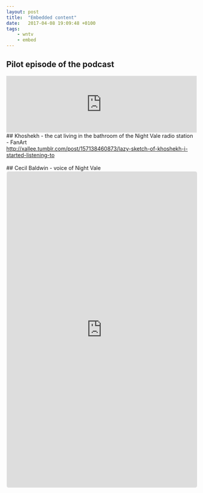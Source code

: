 ```yaml
---
layout: post
title:  "Embedded content"
date:   2017-04-08 19:09:48 +0100
tags: 
    - wntv
    - embed
---
```



## Pilot episode of the podcast


<iframe width="100%" height="150" scrolling="no" frameborder="no" src="https://w.soundcloud.com/player/?url=https%3A//api.soundcloud.com/tracks/148266552&amp;auto_play=false&amp;hide_related=false&amp;show_comments=true&amp;show_user=true&amp;show_reposts=false&amp;visual=true"></iframe>

<br>
## Khoshekh - the cat living in the bathroom of the Night Vale radio station - FanArt

 <div class="tumblr-post" data-href="https://embed.tumblr.com/embed/post/db26Pv1z0XUBab6N99eNCw/157138460873" data-did="5288bc5167ef6f761b37d234148bbe8fc8b4610d"><a href="http://xallee.tumblr.com/post/157138460873/lazy-sketch-of-khoshekh-i-started-listening-to">http://xallee.tumblr.com/post/157138460873/lazy-sketch-of-khoshekh-i-started-listening-to</a></div>  <script async src="https://assets.tumblr.com/post.js"></script>
<br>
## Cecil Baldwin - voice of Night Vale

<iframe class="instagram-media instagram-media-rendered" id="instagram-embed-0" src="https://www.instagram.com/p/BSmXyeegr5X/embed/captioned/?cr=1&amp;v=4" allowtransparency="true" frameborder="0" height="834" data-instgrm-payload-id="instagram-media-payload-0" scrolling="no" style="background: rgb(255, 255, 255); border: 1px solid rgb(219, 219, 219); margin: 1px 1px 12px; max-width: 658px; width: calc(100% - 2px); border-radius: 4px; box-shadow: none; display: block; padding: 0px;"></iframe>
